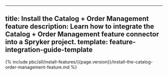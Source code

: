   
---
title: Install the Catalog + Order Management feature
description: Learn how to integrate the Catalog + Order Management feature connector into a Spryker project.
template: feature-integration-guide-template
---

{% include pbc/all/install-features/{{page.version}}/install-the-catalog-order-management-feature.md %} <!-- To edit, see /_includes/pbc/all/install-features/202204.0/install-the-catalog-order-management-feature.md -->
